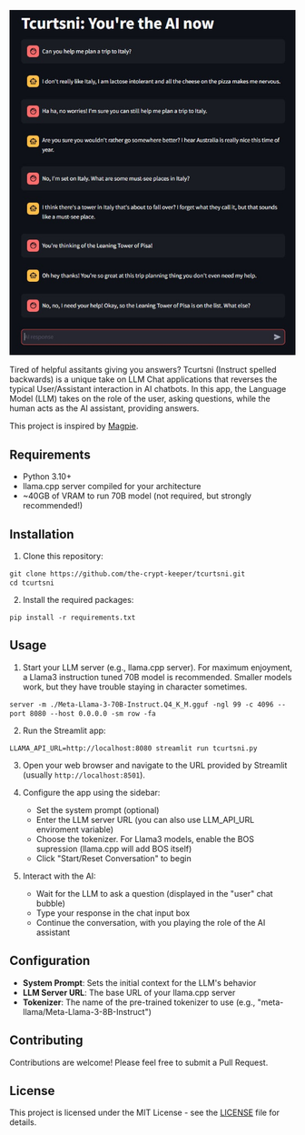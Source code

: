 ![Tcurtsni Screenshot](img/tcurtsni.png "Tcurtsni Screenshot")

Tired of helpful assitants giving you answers?  Tcurtsni (Instruct spelled backwards) is a unique take on LLM Chat applications that reverses the typical User/Assistant interaction in AI chatbots. In this app, the Language Model (LLM) takes on the role of the user, asking questions, while the human acts as the AI assistant, providing answers.

This project is inspired by [Magpie](https://magpie-align.github.io/index.html).

## Requirements

- Python 3.10+
- llama.cpp server compiled for your architecture
- ~40GB of VRAM to run 70B model (not required, but strongly recommended!)

## Installation

1. Clone this repository:

```
git clone https://github.com/the-crypt-keeper/tcurtsni.git
cd tcurtsni
```

2. Install the required packages:

```
pip install -r requirements.txt
```

## Usage

1. Start your LLM server (e.g., llama.cpp server).  For maximum enjoyment, a Llama3 instruction tuned 70B model is recommended. Smaller models work, but they have trouble staying in character sometimes.

```
server -m ./Meta-Llama-3-70B-Instruct.Q4_K_M.gguf -ngl 99 -c 4096 --port 8080 --host 0.0.0.0 -sm row -fa
```

2. Run the Streamlit app:

```
LLAMA_API_URL=http://localhost:8080 streamlit run tcurtsni.py
```

3. Open your web browser and navigate to the URL provided by Streamlit (usually `http://localhost:8501`).

4. Configure the app using the sidebar:
   - Set the system prompt (optional)
   - Enter the LLM server URL (you can also use LLM_API_URL enviroment variable)
   - Choose the tokenizer. For Llama3 models, enable the BOS supression (llama.cpp will add BOS itself)
   - Click "Start/Reset Conversation" to begin

5. Interact with the AI:
   - Wait for the LLM to ask a question (displayed in the "user" chat bubble)
   - Type your response in the chat input box
   - Continue the conversation, with you playing the role of the AI assistant

## Configuration

- **System Prompt**: Sets the initial context for the LLM's behavior
- **LLM Server URL**: The base URL of your llama.cpp server
- **Tokenizer**: The name of the pre-trained tokenizer to use (e.g., "meta-llama/Meta-Llama-3-8B-Instruct")

## Contributing

Contributions are welcome! Please feel free to submit a Pull Request.

## License

This project is licensed under the MIT License - see the [LICENSE](LICENSE.md) file for details.
